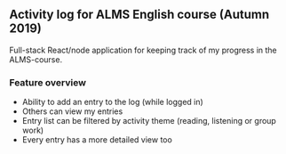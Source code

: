 ## Activity log for ALMS English course (Autumn 2019)

Full-stack React/node application for keeping track of my progress in the ALMS-course.

### Feature overview

- Ability to add an entry to the log (while logged in)
- Others can view my entries
- Entry list can be filtered by activity theme (reading, listening or group work)
- Every entry has a more detailed view too
